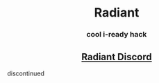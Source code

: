 <h1 align="center">Radiant</h1>
<h3 align="center">cool i-ready hack</h3>
<h2 align="center"><a href="https://discord.gg/CnhsAcRUVJ">Radiant Discord</a></h2>

discontinued
